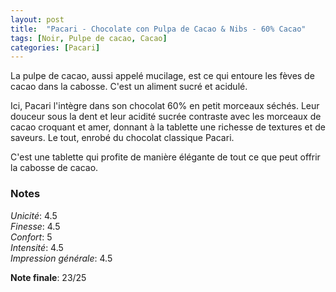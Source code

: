 ```yaml
---
layout: post
title:  "Pacari - Chocolate con Pulpa de Cacao & Nibs - 60% Cacao"
tags: [Noir, Pulpe de cacao, Cacao] 
categories: [Pacari]
---
```


La pulpe de cacao, aussi appelé mucilage, est ce qui entoure les fèves de cacao dans la cabosse. C'est un aliment sucré et acidulé.

Ici, Pacari l'intègre dans son chocolat 60% en petit morceaux séchés. Leur douceur sous la dent et leur acidité sucrée contraste avec les morceaux de cacao croquant et amer, donnant à la tablette une richesse de textures et de saveurs. Le tout, enrobé du chocolat classique Pacari. 

C'est une tablette qui profite de manière élégante de tout ce que peut offrir la cabosse de cacao. 


### Notes

_Unicité_: 4.5  
_Finesse_: 4.5  
_Confort_: 5  
_Intensité_: 4.5  
_Impression générale_: 4.5

**Note finale**: 23/25